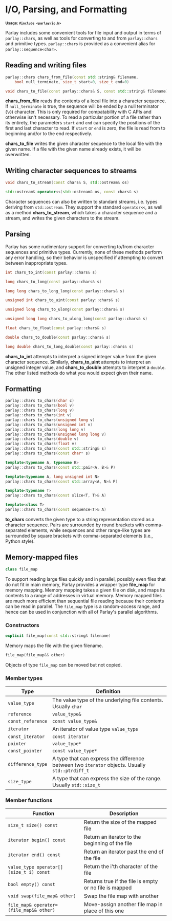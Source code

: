 # I/O, Parsing, and Formatting

<small>**Usage: `#include <parlay/io.h>`**</small>

Parlay includes some convenient tools for file input and output in terms of `parlay::chars`, as well as tools for converting to and from `parlay::chars` and primitive types. `parlay::chars` is provided as a convenient alias for `parlay::sequence<char>`.

## Reading and writing files

```c++
parlay::chars chars_from_file(const std::string& filename,
    bool null_terminate, size_t start=0, size_t end=0)
```
```c++
void chars_to_file(const parlay::chars& S, const std::string& filename)
```

**chars_from_file** reads the contents of a local file into a character sequence. If `null_terminate` is true, the sequence will be ended by a null terminator (`\0`) character. This is only required for compatability with C APIs and otherwise isn't necessary. To read a particular portion of a file rather than its entirety, the parameters `start` and `end` can specify the positions of the first and last character to read. If `start` or `end` is zero, the file is read from to beginning and/or to the end respectively.

**chars_to_file** writes the given character sequence to the local file with the given name. If a file with the given name already exists, it will be overwritten.

## Writing character sequences to streams

```c++
void chars_to_stream(const chars& S, std::ostream& os)
```
```c++
std::ostream& operator<<(std::ostream& os, const chars& s)
```

Character sequences can also be written to standard streams, i.e. types deriving from `std::ostream`. They support the standard `operator<<`, as well as a method **chars_to_stream**, which takes a character sequence and a stream, and writes the given characters to the stream.

## Parsing

Parlay has some rudimentary support for converting to/from character sequences and primitive types. Currently, none of these methods perform any error handling, so their behavior is unspecified if attempting to convert between inappropriate types.

```c++
int chars_to_int(const parlay::chars& s)
```
```c++
long chars_to_long(const parlay::chars& s)
```
```c++
long long chars_to_long_long(const parlay::chars& s)
```
```c++
unsigned int chars_to_uint(const parlay::chars& s)
```
```c++
unsigned long chars_to_ulong(const parlay::chars& s)
```
```c++
unsigned long long chars_to_ulong_long(const parlay::chars& s)
```
```c++
float chars_to_float(const parlay::chars& s)
```
```c++
double chars_to_double(const parlay::chars& s)
```
```c++
long double chars_to_long_double(const parlay::chars& s)
```

**chars_to_int** attempts to interpret a signed integer value from the given character sequence. Similarly, **chars_to_uint** attempts to interpret an unsigned integer value, and **chars_to_double** attempts to interpret a `double`. The other listed methods do what you would expect given their name.

## Formatting

```c++
parlay::chars to_chars(char c)
parlay::chars to_chars(bool v)
parlay::chars to_chars(long v)
parlay::chars to_chars(int v)
parlay::chars to_chars(unsigned long v)
parlay::chars to_chars(unsigned int v)
parlay::chars to_chars(long long v)
parlay::chars to_chars(unsigned long long v)
parlay::chars to_chars(double v)
parlay::chars to_chars(float v)
parlay::chars to_chars(const std::string& s)
parlay::chars to_chars(const char* s)

template<typename A, typename B>
parlay::chars to_chars(const std::pair<A, B>& P)

template<typename A, long unsigned int N>
parlay::chars to_chars(const std::array<A, N>& P)

template<typename T>
parlay::chars to_chars(const slice<T, T>& A)

template<class T>
parlay::chars to_chars(const sequence<T>& A)
```

**to_chars** converts the given type to a string representation stored as a character sequence. Pairs are surrounded by round brackets with comma-separated elements, while sequences and other range-like types are surrounded by square brackets with comma-separated elements (i.e., Python style).

## Memory-mapped files

```c++
class file_map
```

To support reading large files quickly and in parallel, possibly even files that do not fit in main memory, Parlay provides a wrapper type **file_map** for memory mapping. Memory mapping takes a given file on disk, and maps its contents to a range of addresses in virtual memory. Memory mapped files are much more efficient than sequential file reading because their contents can be read in parallel. The `file_map` type is a random-access range, and hence can be used in conjunction with all of Parlay's parallel algorithms.

### Constructors

```c++
explicit file_map(const std::string& filename)
```

Memory maps the file with the given filename.

```c++
file_map(file_map&& other)
```

Objects of type `file_map` can be moved but not copied.


### Member types

Type | Definition
---|---
`value_type` | The value type of the underlying file contents. Usually `char`
`reference` | `value_type&`
`const_reference` | `const value_type&`
`iterator` | An iterator of value type `value_type`
`const_iterator` | `const iterator`
`pointer` | `value_type*`
`const_pointer` | `const value_type*`
`difference_type` | A type that can express the difference between two `iterator` objects. Usually `std::ptrdiff_t`
`size_type` | A type that can express the size of the range. Usually `std::size_t`


### Member functions

Function | Description
---|---
`size_t size() const` | Return the size of the mapped file
`iterator begin() const` | Return an iterator to the beginning of the file
`iterator end() const` | Return an iterator past the end of the file
`value_type operator[] (size_t i) const` | Return the i'th character of the file
`bool empty() const` | Returns true if the file is empty or no file is mapped
`void swap(file_map& other)` | Swap the file map with another
`file_map& operator=(file_map&& other)` | Move-assign another file map in place of this one


